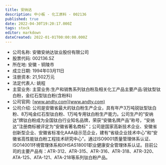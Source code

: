 ```yaml
---
title: 安纳达
description: 中小板 - 化工原料 - 002136
published: true
date: 2022-04-30T19:20:17.000Z
tags: stock
editor: markdown
dateCreated: 2022-01-01T00:00:00.000Z
---
```


- 公司名称: 安徽安纳达钛业股份有限公司
- 股票代码: 002136.SZ
- 所在地: 安徽 - 铜陵市
- 成立日期: 1994年03月11日
- 注册资本: 21,502万元
- 法定代表人: 姚程
- 主营业务: 主营业务:生产和销售系列钛白粉及相关化工产品主要产品:锐钛型钛白粉，金红石型钛白粉(含粉料)
- 公司官网: [www.andty.com](www.andty.com)
- 公司介绍: 公司是安徽省最大的钛白粉生产企业，具有年产3万吨锐钛型钛白粉、8万吨金红石型钛白粉、1万吨专用钛白粉生产能力。公司生产的“安纳达”牌钛白粉成为全国钛白行业知名品牌，荣获“安徽名牌产品”称号，“安纳达”注册商标被评定为“安徽省著名商标”；公司是国家高新技术企业、安徽省创新型企业、安徽省标准化AAA级示范企业，建有“省级企业技术中心”和“安徽省高性能钛白粉工程技术研究中心”。通过ISO9001质量管理体系认证、ISO14001环境管理体系和0HSAS18001职业健康安全管理体系认证。目前公司的主要产品有：ATR-312、ATR-315、ATR-316、ATR-318、ATR-320、ATA-125、ATA-121、ATA-218等系列钛白粉产品。


